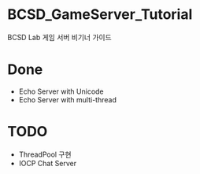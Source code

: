 # BCSD_GameServer_Tutorial
BCSD Lab 게임 서버 비기너 가이드

# Done
- Echo Server with Unicode
- Echo Server with multi-thread

# TODO
- ThreadPool 구현
- IOCP Chat Server
